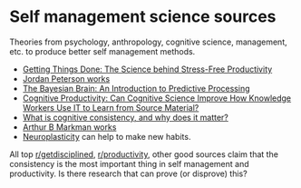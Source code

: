 # Self management science sources
Theories from psychology, anthropology, cognitive science, management, etc. to produce better self management methods.

- [Getting Things Done: The Science behind Stress-Free Productivity](https://www.sciencedirect.com/science/article/abs/pii/S0024630108000848)
- [Jordan Peterson works](https://en.wikipedia.org/wiki/Jordan_Peterson#Bibliography)
- [The Bayesian Brain: An Introduction to Predictive Processing](https://www.mindcoolness.com/blog/bayesian-brain-predictive-processing/)
- [Cognitive Productivity: Can Cognitive Science Improve How Knowledge Workers Use IT to Learn from Source Material?](https://summit.sfu.ca/item/15272)
- [What is cognitive consistency, and why does it matter?](https://psycnet.apa.org/record/2019-11198-005)
- [Arthur B Markman works](https://liberalarts.utexas.edu/psychology/faculty/markman#home)
- [Neuroplasticity](https://en.wikipedia.org/wiki/Neuroplasticity) can help to make new habits.

All top [r/getdisciplined](https://www.reddit.com/r/getdisciplined/top/?t=all), [r/productivity](https://www.reddit.com/r/productivity/top/?t=all), other good sources claim that the consistency is
the most important thing in self management and productivity. Is there research that can prove (or disprove) this?
